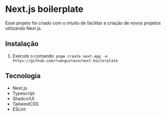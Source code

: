 # Next.js boilerplate

Esse projeto foi criado com o intuito de facilitar a criação de novos projetos utilizando Next.js.

## Instalação

1. Execute o comando:
  `pnpm create next-app -e https://github.com/ruangustavo/next-boilerplate`

## Tecnologia

- Next.js
- Typescript
- Shadcn/UI
- TailwindCSS
- ESLint
